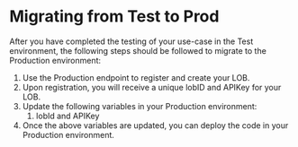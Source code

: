 # Migrating from Test to Prod

After you have completed the testing of your use-case in the Test environment, the following steps should be followed to migrate to the Production environment:

1. Use the Production endpoint to register and create your LOB.
2. Upon registration, you will receive a unique lobID and APIKey for your LOB.&#x20;
3. Update the following variables in your Production environment:
   1. lobId and APIKey
4. Once the above variables are updated, you can deploy the code in your Production environment.
